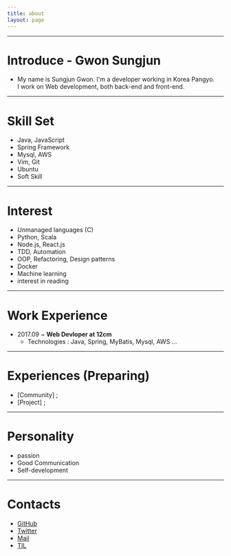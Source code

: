 ```yaml
---
title: about
layout: page
---
```



---

Introduce - Gwon Sungjun
==========

- My name is Sungjun Gwon. I'm a developer working in Korea Pangyo. <br />I work on Web development, both back-end and front-end.

_ _ _

Skill Set
==========
- Java, JavaScript  
- Spring Framework
- Mysql, AWS
- Vim, Git
- Ubuntu
- Soft Skill

_ _ _

Interest
==========
- Unmanaged languages (C)
- Python, Scala
- Node.js, React.js
- TDD, Automation
- OOP, Refactoring, Design patterns
- Docker
- Machine learning
- interest in reading

_ _ _

Work Experience
==========     
* 2017.09 ~ **Web Devloper at 12cm**
  * Technologies : Java, Spring, MyBatis, Mysql, AWS ...

_ _ _

Experiences (Preparing)
=========
- [Community] ;
- [Project] ;

_ _ _

Personality
=========
- passion
- Good Communication
- Self-development

_ _ _

Contacts
=========
- [GitHub](https://github.com/gwonsungjun)
- [Twitter](https://twitter.com/kwen5600)
- [Mail](sungjunpizz@gmail)
- [TIL](https://github.com/gwonsungjun/TIL)
